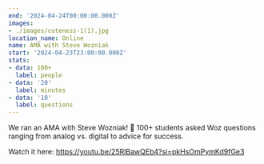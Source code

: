 ```yaml
---
end: '2024-04-24T00:00:00.000Z'
images:
- ./images/cuteness-1(1).jpg
location_name: Online
name: AMA with Steve Wozniak
start: '2024-04-23T23:00:00.000Z'
stats:
- data: 100+
  label: people
- data: '20'
  label: minutes
- data: '10'
  label: questions
---
```


We ran an AMA with Steve Wozniak!  100+ students asked Woz questions ranging from analog vs. digital to advice for success.

Watch it here: https://youtu.be/25RlBawQEb4?si=pkHsOmPymKd9fGe3